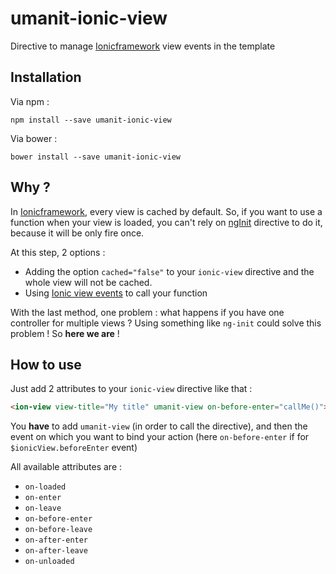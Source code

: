 # umanit-ionic-view
Directive to manage [Ionicframework](http://ionicframework.com/) view events in the template

## Installation

Via npm :

`npm install --save umanit-ionic-view`

Via bower :

`bower install --save umanit-ionic-view`

## Why ?

In [Ionicframework](http://ionicframework.com/), every view is cached by default. So, if you want to use a function when your view is loaded, you can't rely on [ngInit](https://docs.angularjs.org/api/ng/directive/ngInit) directive to do it, because it will be only fire once.

At this step, 2 options :
- Adding the option `cached="false"` to your `ionic-view` directive and the whole view will not be cached.
- Using [Ionic view events](http://blog.ionic.io/navigating-the-changes/) to call your function

With the last method, one problem : what happens if you have one controller for multiple views ? Using something like `ng-init` could solve this problem ! So **here we are** !

## How to use

Just add 2 attributes to your `ionic-view` directive like that :

```html
<ion-view view-title="My title" umanit-view on-before-enter="callMe()">
```

You **have** to add `umanit-view` (in order to call the directive), and then the event on which you want to bind your action (here `on-before-enter` if for `$ionicView.beforeEnter` event)

All available attributes are :
- `on-loaded`
- `on-enter`
- `on-leave`
- `on-before-enter`
- `on-before-leave`
- `on-after-enter`
- `on-after-leave`
- `on-unloaded`
